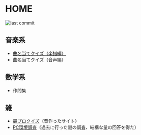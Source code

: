 # HOME
![last commit](https://img.shields.io/github/last-commit/tenorist/notes?color=aquamarine)
## 音楽系
- [曲名当てクイズ（楽譜編）](music/musiq-score.md)
- 曲名当てクイズ（音声編）

## 数学系
- 作問集

## 雑
- [競プロクイズ](https://tenory.wixsite.com/kyopro-quiz1)（昔作ったサイト）
- [PC環境調査](others/pc-survey.pdf)（過去に行った謎の調査、結構な量の回答を得た）